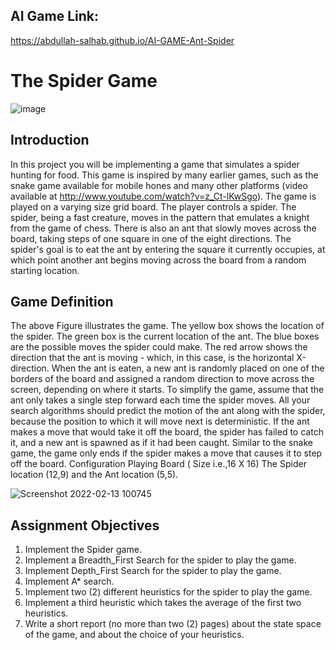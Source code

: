 ## AI Game Link:
<https://abdullah-salhab.github.io/AI-GAME-Ant-Spider>

# The Spider Game
![image](https://user-images.githubusercontent.com/99129061/153744775-84e0faff-391a-4f78-ac42-b75a4f8a7d7c.png)


## Introduction
In this project you will be implementing a game that simulates a spider hunting for food. This game is inspired by many earlier games, such as the snake game available for mobile hones and many other platforms (video available at http://www.youtube.com/watch?v=z_Ct-lKwSgo).
The game is played on a varying size grid board. The player controls a spider. The spider,
being a fast creature, moves in the pattern that emulates a knight from the game of chess. There is also an ant that slowly moves across the board, taking steps of one square in one of the eight directions. The spider's goal is to eat the ant by entering the square it currently occupies, at which point another ant begins moving across the board from a random starting location.

## Game Definition
The above Figure illustrates the game. The yellow box shows the location of the spider. The green box is the current location of the ant. The blue boxes are the possible moves the spider could make. The red arrow shows the direction that the ant is moving - which, in this case, is the horizontal X-direction. When the ant is eaten, a new ant is randomly placed on one of the borders of the board and assigned a random direction to move across the screen, depending on where it starts.
To simplify the game, assume that the ant only takes a single step forward each time the spider moves. All your search algorithms should predict the motion of the ant along with the spider, because the position to which it will move next is deterministic. If the ant makes a move that would take it off the board, the spider has failed to catch it, and a new ant is spawned as if it had been caught.
Similar to the snake game, the game only ends if the spider makes a move that causes it to step off the board.
Configuration Playing Board ( Size i.e.,16 X 16)
The Spider location (12,9) and the Ant location (5,5).


![Screenshot 2022-02-13 100745](https://user-images.githubusercontent.com/99129061/153744631-5730ab19-8a0c-41a7-b8ad-e83274597f8b.png)


## Assignment Objectives
1. Implement the Spider game.
1. Implement a Breadth_First Search for the spider to play the game.
1. Implement Depth_First Search for the spider to play the game.
1. Implement A* search.
1. Implement two (2) different heuristics for the spider to play the game.
1. Implement a third heuristic which takes the average of the first two heuristics.
1. Write a short report (no more than two (2) pages) about the state space of the game, and about the choice of your heuristics.



